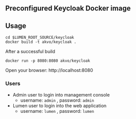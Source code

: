 
## Preconfigured Keycloak Docker image

## Usage

````
cd $LUMEN_ROOT_SOURCE/keycloak
docker build -t akvo/keycloak .
````

After a successful build
````
docker run -p 8080:8080 akvo/keycloak
````

Open your browser: http://localhost:8080

### Users

* Admin user to login into management console
  * username: `admin` , password: `admin`
* Lumen user to login into the web application
  * username: `lumen` , password: `lumen`
